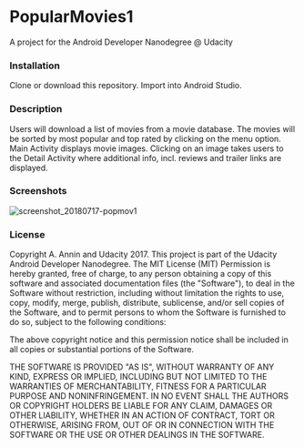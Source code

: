 # PopularMovies1
A project for the Android Developer Nanodegree @ Udacity

### **Installation**
Clone or download this repository. Import into Android Studio.

### **Description**
Users will download a list of movies from a movie database. The movies will be sorted by most popular and top rated by clicking on the menu option. Main Activity displays movie images. Clicking on an image takes users to the Detail Activity where additional info, incl. reviews and trailer links are displayed. 

### **Screenshots**
![screenshot_20180717-popmov1](https://user-images.githubusercontent.com/22602021/42973576-a036475e-8b81-11e8-99c8-a264c6533360.jpg)

### **License**
Copyright A. Annin and Udacity 2017. This project is part of the Udacity Android Developer Nanodegree.
The MIT License (MIT)
Permission is hereby granted, free of charge, to any person obtaining a copy 
of this software and associated documentation files (the "Software"), to deal 
in the Software without restriction, including without limitation the rights 
to use, copy, modify, merge, publish, distribute, sublicense, and/or sell 
copies of the Software, and to permit persons to whom the Software is 
furnished to do so, subject to the following conditions: 
 
The above copyright notice and this permission notice shall be included in all 
copies or substantial portions of the Software. 
 
THE SOFTWARE IS PROVIDED "AS IS", WITHOUT WARRANTY OF ANY KIND, EXPRESS OR 
IMPLIED, INCLUDING BUT NOT LIMITED TO THE WARRANTIES OF MERCHANTABILITY, 
FITNESS FOR A PARTICULAR PURPOSE AND NONINFRINGEMENT. IN NO EVENT SHALL THE 
AUTHORS OR COPYRIGHT HOLDERS BE LIABLE FOR ANY CLAIM, DAMAGES OR OTHER 
LIABILITY, WHETHER IN AN ACTION OF CONTRACT, TORT OR OTHERWISE, ARISING FROM, 
OUT OF OR IN CONNECTION WITH THE SOFTWARE OR THE USE OR OTHER DEALINGS IN THE 
SOFTWARE. 

